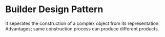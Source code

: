# Builder Design Pattern

It seperates the construction of a complex object from its representation. Advantages; same construction process can produce different products.

